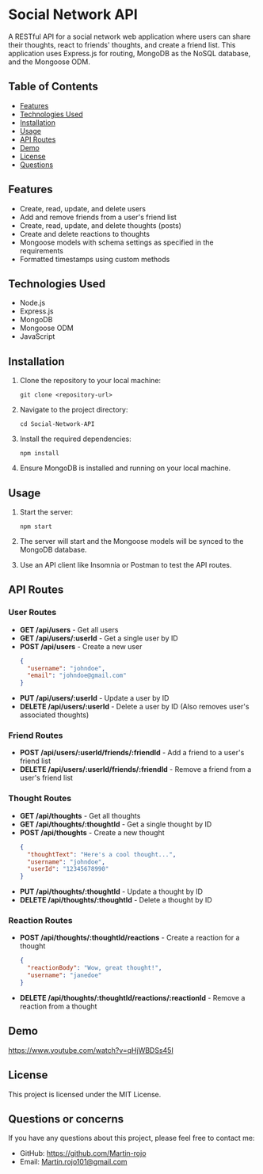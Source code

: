 # Social Network API

A RESTful API for a social network web application where users can share their thoughts, react to friends' thoughts, and create a friend list. This application uses Express.js for routing, MongoDB as the NoSQL database, and the Mongoose ODM.

## Table of Contents

- [Features](#features)
- [Technologies Used](#technologies-used)
- [Installation](#installation)
- [Usage](#usage)
- [API Routes](#api-routes)
- [Demo](#demo)
- [License](#license)
- [Questions](#questions)

## Features

- Create, read, update, and delete users
- Add and remove friends from a user's friend list
- Create, read, update, and delete thoughts (posts)
- Create and delete reactions to thoughts
- Mongoose models with schema settings as specified in the requirements
- Formatted timestamps using custom methods

## Technologies Used

- Node.js
- Express.js
- MongoDB
- Mongoose ODM
- JavaScript

## Installation

1. Clone the repository to your local machine:
   ```
   git clone <repository-url>
   ```

2. Navigate to the project directory:
   ```
   cd Social-Network-API
   ```

3. Install the required dependencies:
   ```
   npm install
   ```

4. Ensure MongoDB is installed and running on your local machine.

## Usage

1. Start the server:
   ```
   npm start
   ```

2. The server will start and the Mongoose models will be synced to the MongoDB database.

3. Use an API client like Insomnia or Postman to test the API routes.

## API Routes

### User Routes

- **GET /api/users** - Get all users
- **GET /api/users/:userId** - Get a single user by ID
- **POST /api/users** - Create a new user
  ```json
  {
    "username": "johndoe",
    "email": "johndoe@gmail.com"
  }
  ```
- **PUT /api/users/:userId** - Update a user by ID
- **DELETE /api/users/:userId** - Delete a user by ID (Also removes user's associated thoughts)

### Friend Routes

- **POST /api/users/:userId/friends/:friendId** - Add a friend to a user's friend list
- **DELETE /api/users/:userId/friends/:friendId** - Remove a friend from a user's friend list

### Thought Routes

- **GET /api/thoughts** - Get all thoughts
- **GET /api/thoughts/:thoughtId** - Get a single thought by ID
- **POST /api/thoughts** - Create a new thought
  ```json
  {
    "thoughtText": "Here's a cool thought...",
    "username": "johndoe",
    "userId": "12345678990"
  }
  ```
- **PUT /api/thoughts/:thoughtId** - Update a thought by ID
- **DELETE /api/thoughts/:thoughtId** - Delete a thought by ID

### Reaction Routes

- **POST /api/thoughts/:thoughtId/reactions** - Create a reaction for a thought
  ```json
  {
    "reactionBody": "Wow, great thought!",
    "username": "janedoe"
  }
  ```
- **DELETE /api/thoughts/:thoughtId/reactions/:reactionId** - Remove a reaction from a thought

## Demo

https://www.youtube.com/watch?v=qHjWBDSs45I


## License

This project is licensed under the MIT License.

## Questions or concerns

If you have any questions about this project, please feel free to contact me:

- GitHub: https://github.com/Martin-rojo
- Email: Martin.rojo101@gmail.com
